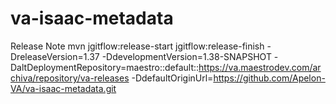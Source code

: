 
va-isaac-metadata
======================

Release Note
mvn jgitflow:release-start jgitflow:release-finish -DreleaseVersion=1.37 -DdevelopmentVersion=1.38-SNAPSHOT -DaltDeploymentRepository=maestro::default::https://va.maestrodev.com/archiva/repository/va-releases  -DdefaultOriginUrl=https://github.com/Apelon-VA/va-isaac-metadata.git